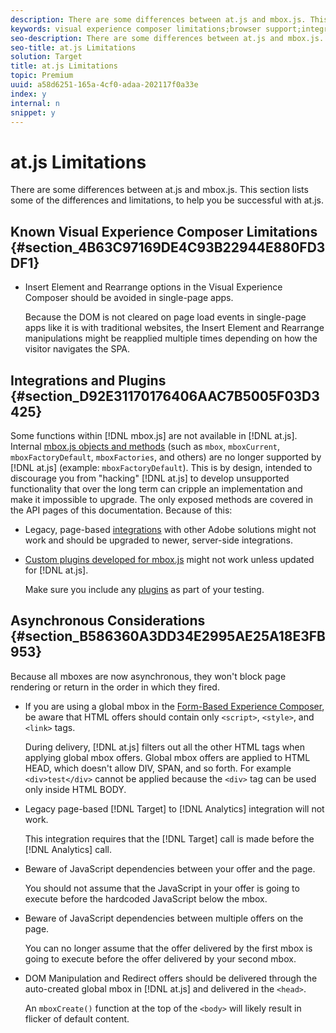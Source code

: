 ```yaml
---
description: There are some differences between at.js and mbox.js. This section lists some of the differences and limitations, to help you be successful with at.js.
keywords: visual experience composer limitations;browser support;integrations;plugins;asynchronous considerations
seo-description: There are some differences between at.js and mbox.js. This section lists some of the differences and limitations, to help you be successful with at.js.
seo-title: at.js Limitations
solution: Target
title: at.js Limitations
topic: Premium
uuid: a58d6251-165a-4cf0-adaa-202117f0a33e
index: y
internal: n
snippet: y
---
```


# at.js Limitations

There are some differences between at.js and mbox.js. This section lists some of the differences and limitations, to help you be successful with at.js.

## Known Visual Experience Composer Limitations {#section_4B63C97169DE4C93B22944E880FD3DF1}

* Insert Element and Rearrange options in the Visual Experience Composer should be avoided in single-page apps.

  Because the DOM is not cleared on page load events in single-page apps like it is with traditional websites, the Insert Element and Rearrange manipulations might be reapplied multiple times depending on how the visitor navigates the SPA.

## Integrations and Plugins {#section_D92E31170176406AAC7B5005F03D3425}

Some functions within [!DNL mbox.js] are not available in [!DNL at.js]. Internal [mbox.js objects and methods](../../../../c-target/c-visitor-profile/r-variables-profiles-parameters-methods.md#section_8C78059D15D9452F95636A5640188537) (such as `mbox`, `mboxCurrent`, `mboxFactoryDefault`, `mboxFactories`, and others) are no longer supported by [!DNL at.js] (example: `mboxFactoryDefault`). This is by design, intended to discourage you from "hacking" [!DNL at.js] to develop unsupported functionality that over the long term can cripple an implementation and make it impossible to upgrade. The only exposed methods are covered in the API pages of this documentation. Because of this:

* Legacy, page-based [integrations](../../../../c-implementing-target/c-implementing-target-for-client-side-web/c-how-atjs-works/c-target-atjs-integrations.md#concept_C100BC4F073C4B57A608B309D0157B39) with other Adobe solutions might not work and should be upgraded to newer, server-side integrations. 
* [Custom plugins developed for mbox.js](../../../../c-implementing-target/c-implementing-target-for-client-side-web/t-mbox-download/c-target-atjs-implementation/c-target-atjs-plugins.md#concept_F5D4C0A4DACF41409CC42FDD93B13FAF) might not work unless updated for [!DNL at.js].

  Make sure you include any [plugins](../../../../c-implementing-target/c-implementing-target-for-client-side-web/t-mbox-download/c-target-atjs-implementation/c-target-atjs-plugins.md#concept_F5D4C0A4DACF41409CC42FDD93B13FAF) as part of your testing.

## Asynchronous Considerations {#section_B586360A3DD34E2995AE25A18E3FB953}

Because all mboxes are now asynchronous, they won't block page rendering or return in the order in which they fired.

* If you are using a global mbox in the [Form-Based Experience Composer](../../../../c-experiences/c-experiences.md#section_3643394BD424463C8768F2907DEBCC22), be aware that HTML offers should contain only `<script>`, `<style>`, and `<link>` tags.

  During delivery, [!DNL at.js] filters out all the other HTML tags when applying global mbox offers. Global mbox offers are applied to HTML HEAD, which doesn't allow DIV, SPAN, and so forth. For example `<div>test</div>` cannot be applied because the `<div>` tag can be used only inside HTML BODY. 

* Legacy page-based [!DNL Target] to [!DNL Analytics] integration will not work.

  This integration requires that the [!DNL Target] call is made before the [!DNL Analytics] call. 

* Beware of JavaScript dependencies between your offer and the page.

  You should not assume that the JavaScript in your offer is going to execute before the hardcoded JavaScript below the mbox. 

* Beware of JavaScript dependencies between multiple offers on the page.

  You can no longer assume that the offer delivered by the first mbox is going to execute before the offer delivered by your second mbox. 

* DOM Manipulation and Redirect offers should be delivered through the auto-created global mbox in [!DNL at.js] and delivered in the `<head>`.

  An `mboxCreate()` function at the top of the `<body>` will likely result in flicker of default content.

